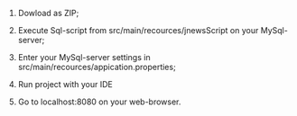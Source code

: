 1) Dowload as ZIP;

2) Execute Sql-script from src/main/recources/jnewsScript on your MySql-server;

3) Enter your MySql-server settings in src/main/recources/appication.properties;

4) Run project with your IDE

5) Go to localhost:8080 on your web-browser.

